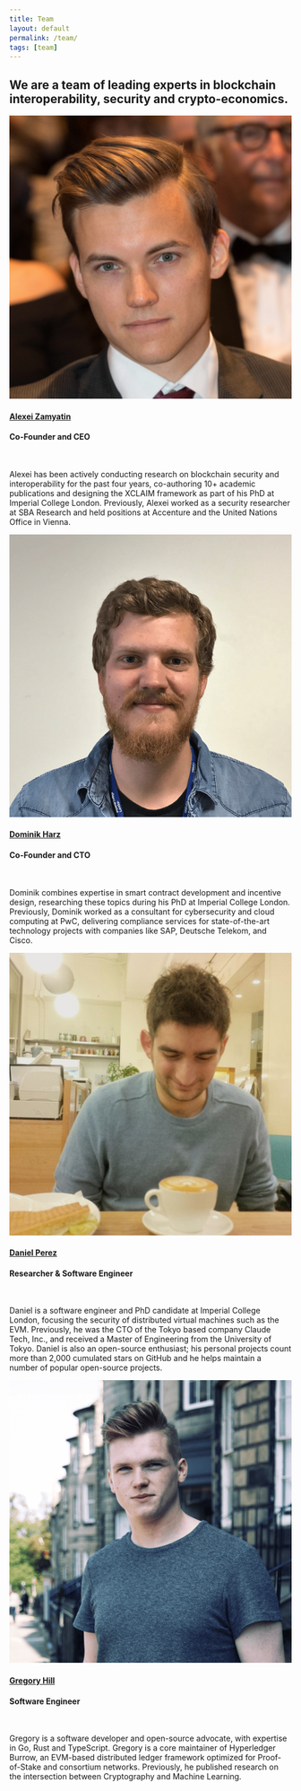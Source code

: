```yaml
---
title: Team
layout: default
permalink: /team/
tags: [team]
---
```


<div class="main page-header-padding">
  <div class="container">
    <div class="section text-left">
      <div class="col-md-8">
        <h2>We are a team of leading experts in blockchain interoperability, security and crypto-economics.</h2>
      </div>
    </div>
  </div>
  <div class="container">
    <div class="section">
      <div class="row">
        <div class="col-md-6 text-center margin-top-small">
          <a href="https://alexeizamyatin.me" target="__blank">
          <img class="profile-image u-round profile-image" src="/../assets/img/profile/alexei.jpg" alt="Alexei">
            <h4><b>Alexei Zamyatin</b></h4>
          </a>
          <h4>Co-Founder and CEO</h4>
          <a class="" href="https://twitter.com/alexeiZamyatin" target="_blank">
            <i class="fa fa-twitter"></i>
          </a>&nbsp;
          <a class="" href="https://github.com/alexeiZamyatin" target="_blank">
            <i class="fa fa-github"></i>
          </a>&nbsp;
          <a class="" href="https://scholar.google.co.uk/citations?user=BJDPyu0AAAAJ&hl=en&oi=ao" target="_blank">
            <i class="fa fa-graduation-cap"></i>
          </a>&nbsp;
          <a class="" href="https://www.linkedin.com/in/alexei-zamyatin/" target="_blank">
            <i class="fa fa-linkedin"></i>
          </a>
          <p class="text-justify">
          Alexei has been actively conducting research on blockchain security and interoperability for the past four years, co-authoring 10+ academic publications and designing the XCLAIM framework as part of his PhD at Imperial College London. Previously, Alexei worked as a security researcher at SBA Research and held positions at Accenture and the United Nations Office in Vienna.
          </p>
        </div>
        <div class="col-md-6 text-center margin-top-small">
          <a href="https://dominikharz.me" target="__blank">
          <img class="profile-image u-round profile-image" src="/../assets/img/profile/dom.png" alt="Dominik">
            <h4><b>Dominik Harz</b></h4>
          </a>
          <h4>Co-Founder and CTO</h4>
          <a class="" href="https://twitter.com/nud3l_" target="_blank">
            <i class="fa fa-twitter"></i>
          </a>&nbsp;
          <a class="" href="https://github.com/nud3l" target="_blank">
            <i class="fa fa-github"></i>
          </a>&nbsp;
          <a class="" href="https://scholar.google.co.uk/citations?user=s6Km5yQAAAAJ&hl=en&oi=ao" target="_blank">
            <i class="fa fa-graduation-cap"></i>
          </a>&nbsp;
          <a class="" href="https://www.linkedin.com/in/dominik-harz/" target="_blank">
            <i class="fa fa-linkedin"></i>
          </a>
          <p class="text-justify">
          Dominik combines expertise in smart contract development and incentive design, researching these topics during his PhD at Imperial College London. 
          Previously, Dominik worked as a consultant for cybersecurity and cloud computing at PwC, delivering compliance services for state-of-the-art technology projects with companies like SAP, Deutsche Telekom, and Cisco.
          </p>
        </div>
        <div class="col-md-6 text-center margin-top-small">
          <a href="https://daniel.perez.sh" target="__blank">
          <img class="profile-image u-round profile-image" src="/../assets/img/profile/daniel.jpg" alt="Daniel">
            <h4><b>Daniel Perez</b></h4>
          </a>
          <h4>Researcher & Software Engineer</h4>
          <a class="" href="https://twitter.com/danhper" target="_blank">
            <i class="fa fa-twitter"></i>
          </a>&nbsp;
          <a class="" href="https://github.com/danhper" target="_blank">
            <i class="fa fa-github"></i>
          </a>&nbsp;
          <a class="" href="https://scholar.google.com/citations?user=W2XsCqwAAAAJ" target="_blank">
            <i class="fa fa-graduation-cap"></i>
          </a>&nbsp;
          <a class="" href="https://www.linkedin.com/in/danhper" target="_blank">
            <i class="fa fa-linkedin"></i>
          </a>
          <p class="text-justify">
          Daniel is a software engineer and PhD candidate at Imperial College London, focusing the security of distributed virtual machines such as the EVM. Previously, he was the CTO of the Tokyo based company Claude Tech, Inc., and received a Master of Engineering from the University of Tokyo. Daniel is also an open-source enthusiast; his personal projects count more than 2,000 cumulated stars on GitHub and he helps maintain a number of popular open-source projects.
          </p>
        </div>
        <div class="col-md-6 text-center margin-top-small">
          <a href="https://gregdhill.xyz/" target="__blank">
          <img class="profile-image u-round profile-image" src="/../assets/img/profile/gregory.png" alt="Daniel">
            <h4><b>Gregory Hill</b></h4>
          </a>
          <h4>Software Engineer</h4>
          <a class="" href="https://twitter.com/gregorydhill" target="_blank">
            <i class="fa fa-twitter"></i>
          </a>&nbsp;
          <a class="" href="https://github.com/gregdhill" target="_blank">
            <i class="fa fa-github"></i>
          </a>&nbsp;
          <a class="" href="https://scholar.google.co.uk/citations?user=OoKiidsAAAAJ&hl=en&oi=sra" target="_blank">
            <i class="fa fa-graduation-cap"></i>
          </a>&nbsp;
          <a class="" href="https://www.linkedin.com/in/gregorydhill95/" target="_blank">
            <i class="fa fa-linkedin"></i>
          </a>
          <p class="text-justify">
           Gregory is a software developer and open-source advocate, with expertise in Go, Rust and TypeScript. Gregory is a core maintainer of Hyperledger Burrow, an EVM-based distributed ledger framework optimized for Proof-of-Stake and consortium networks. Previously, he published research on the intersection between Cryptography and Machine Learning.
          </p>
        </div>
      </div>
    </div>
  </div>
</div>
